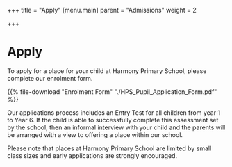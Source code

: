 +++
title = "Apply"
[menu.main]
parent = "Admissions"
weight = 2

+++
# Apply

To apply for a place for your child at Harmony Primary School, please complete our enrolment form.

{{% file-download "Enrolment Form" "./HPS_Pupil_Application_Form.pdf" %}}

Our applications process includes an Entry Test for all children from year 1 to Year 6. If the child is able to successfully complete this assessment set by the school, then an informal interview with your child and the parents will be arranged with a view to offering a place within our school.

Please note that places at Harmony Primary School are limited by small class sizes and early applications are strongly encouraged.